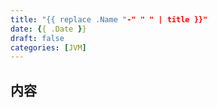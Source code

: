```yaml
---
title: "{{ replace .Name "-" " " | title }}"
date: {{ .Date }}
draft: false
categories: [JVM]
---
```

## 内容